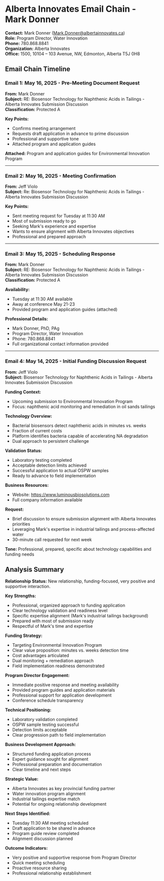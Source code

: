 # Alberta Innovates Email Chain - Mark Donner

**Contact:** Mark Donner (Mark.Donner@albertainnovates.ca)  
**Role:** Program Director, Water Innovation  
**Phone:** 780.868.8841  
**Organization:** Alberta Innovates  
**Office:** 1500, 10104 – 103 Avenue, NW, Edmonton, Alberta T5J 0H8

## Email Chain Timeline

### Email 1: May 16, 2025 - Pre-Meeting Document Request
**From:** Mark Donner  
**Subject:** RE: Biosensor Technology for Naphthenic Acids in Tailings - Alberta Innovates Submission Discussion  
**Classification:** Protected A

**Key Points:**
- Confirms meeting arrangement
- Requests draft application in advance to prime discussion
- Professional and supportive tone
- Attached program and application guides

**Attached:** Program and application guides for Environmental Innovation Program

---

### Email 2: May 16, 2025 - Meeting Confirmation
**From:** Jeff Violo  
**Subject:** Re: Biosensor Technology for Naphthenic Acids in Tailings - Alberta Innovates Submission Discussion  

**Key Points:**
- Sent meeting request for Tuesday at 11:30 AM
- Most of submission ready to go
- Seeking Mark's experience and expertise
- Wants to ensure alignment with Alberta Innovates objectives
- Professional and prepared approach

---

### Email 3: May 15, 2025 - Scheduling Response
**From:** Mark Donner  
**Subject:** RE: Biosensor Technology for Naphthenic Acids in Tailings - Alberta Innovates Submission Discussion  
**Classification:** Protected A

**Availability:**
- Tuesday at 11:30 AM available
- Away at conference May 21-23
- Provided program and application guides (attached)

**Professional Details:**
- Mark Donner, PhD, PAg
- Program Director, Water Innovation
- Phone: 780.868.8841
- Full organizational contact information provided

---

### Email 4: May 14, 2025 - Initial Funding Discussion Request
**From:** Jeff Violo  
**Subject:** Biosensor Technology for Naphthenic Acids in Tailings - Alberta Innovates Submission Discussion  

**Funding Context:**
- Upcoming submission to Environmental Innovation Program
- Focus: naphthenic acid monitoring and remediation in oil sands tailings

**Technology Overview:**
- Bacterial biosensors detect naphthenic acids in minutes vs. weeks
- Fraction of current costs
- Platform identifies bacteria capable of accelerating NA degradation
- Dual approach to persistent challenge

**Validation Status:**
- Laboratory testing completed
- Acceptable detection limits achieved
- Successful application to actual OSPW samples
- Ready to advance to field implementation

**Business Resources:**
- Website: https://www.luminousbiosolutions.com
- Full company information available

**Request:**
- Brief discussion to ensure submission alignment with Alberta Innovates priorities
- Leveraging Mark's expertise in industrial tailings and process-affected water
- 30-minute call requested for next week

**Tone:** Professional, prepared, specific about technology capabilities and funding needs

## Analysis Summary

**Relationship Status:** New relationship, funding-focused, very positive and supportive interaction.

**Key Strengths:**
- Professional, organized approach to funding application
- Clear technology validation and readiness level
- Specific expertise alignment (Mark's industrial tailings background)
- Prepared with most of submission ready
- Respectful of Mark's time and expertise

**Funding Strategy:**
- Targeting Environmental Innovation Program
- Clear value proposition: minutes vs. weeks detection time
- Cost advantages articulated
- Dual monitoring + remediation approach
- Field implementation readiness demonstrated

**Program Director Engagement:**
- Immediate positive response and meeting availability
- Provided program guides and application materials
- Professional support for application development
- Conference schedule transparency

**Technical Positioning:**
- Laboratory validation completed
- OSPW sample testing successful
- Detection limits acceptable
- Clear progression path to field implementation

**Business Development Approach:**
- Structured funding application process
- Expert guidance sought for alignment
- Professional preparation and documentation
- Clear timeline and next steps

**Strategic Value:**
- Alberta Innovates as key provincial funding partner
- Water innovation program alignment
- Industrial tailings expertise match
- Potential for ongoing relationship development

**Next Steps Identified:**
- Tuesday 11:30 AM meeting scheduled
- Draft application to be shared in advance
- Program guide review completed
- Alignment discussion planned

**Outcome Indicators:**
- Very positive and supportive response from Program Director
- Quick meeting scheduling
- Proactive resource sharing
- Professional relationship establishment